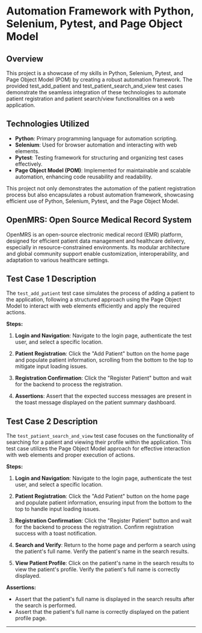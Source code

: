 # Automation Framework with Python, Selenium, Pytest, and Page Object Model

## Overview
This project is a showcase of my skills in Python, Selenium, Pytest, and Page Object Model (POM) by creating a robust automation framework. The provided test_add_patient and test_patient_search_and_view test cases demonstrate the seamless integration of these technologies to automate patient registration and patient search/view functionalities on a web application.

## Technologies Utilized
- **Python**: Primary programming language for automation scripting.
- **Selenium**: Used for browser automation and interacting with web elements.
- **Pytest**: Testing framework for structuring and organizing test cases effectively.
- **Page Object Model (POM)**: Implemented for maintainable and scalable automation, enhancing code reusability and readability.

This project not only demonstrates the automation of the patient registration process but also encapsulates a robust automation framework, showcasing efficient use of Python, Selenium, Pytest, and the Page Object Model.

## OpenMRS: Open Source Medical Record System

OpenMRS is an open-source electronic medical record (EMR) platform, designed for efficient patient data management and healthcare delivery, especially in resource-constrained environments. Its modular architecture and global community support enable customization, interoperability, and adaptation to various healthcare settings.

## Test Case 1 Description
The `test_add_patient` test case simulates the process of adding a patient to the application, following a structured approach using the Page Object Model to interact with web elements efficiently and apply the required actions.

**Steps:**
1. **Login and Navigation**: Navigate to the login page, authenticate the test user, and select a specific location.
   
2. **Patient Registration**: Click the "Add Patient" button on the home page and populate patient information, scrolling from the bottom to the top to mitigate input loading issues.
   
3. **Registration Confirmation**: Click the "Register Patient" button and wait for the backend to process the registration.

4. **Assertions**: Assert that the expected success messages are present in the toast message displayed on the patient summary dashboard.

## Test Case 2 Description

The `test_patient_search_and_view` test case focuses on the functionality of searching for a patient and viewing their profile within the application. This test case utilizes the Page Object Model approach for effective interaction with web elements and proper execution of actions.

**Steps:**

1. **Login and Navigation**: Navigate to the login page, authenticate the test user, and select a specific location.

2. **Patient Registration**: Click the "Add Patient" button on the home page and populate patient information, ensuring input from the bottom to the top to handle input loading issues.

3. **Registration Confirmation**: Click the "Register Patient" button and wait for the backend to process the registration. Confirm registration success with a toast notification.

4. **Search and Verify**: Return to the home page and perform a search using the patient's full name. Verify the patient's name in the search results.

5. **View Patient Profile**: Click on the patient's name in the search results to view the patient's profile. Verify the patient's full name is correctly displayed.

**Assertions:**
- Assert that the patient's full name is displayed in the search results after the search is performed.
- Assert that the patient's full name is correctly displayed on the patient profile page.

---
